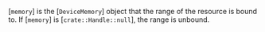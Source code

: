 [`memory`] is the [`DeviceMemory`] object that the range of the
resource is bound to.
If [`memory`] is [`crate::Handle::null`], the range is unbound.